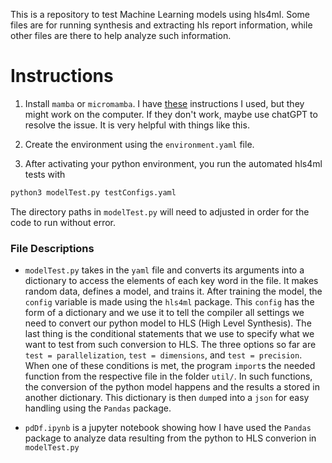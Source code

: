This is a repository to test Machine Learning models using hls4ml. Some files are for running synthesis and extracting hls report information, while other files are there to help analyze such information.

# Instructions
1. Install `mamba` or `micromamba`. I have [these](https://github.com/Brainz22/useful_notes/blob/main/micromamba.md) instructions I used, but they might work on the computer. If they don't work, maybe use chatGPT to resolve the issue. It is very helpful with things like this.

2. Create the environment using the `environment.yaml` file.

3. After activating your python environment, you run the automated hls4ml tests with
```bash
python3 modelTest.py testConfigs.yaml
```
The directory paths in `modelTest.py` will need to adjusted in order for the code to run without error.

### File Descriptions

* `modelTest.py` takes in the `yaml` file and converts its arguments into a dictionary to access the elements of each key word in the file. It makes random data, defines a model, and trains it. After training the model, the `config` variable is made using the `hls4ml` package. This `config` has the form of a dictionary and we use it to tell the compiler all settings we need to convert our python model to HLS (High Level Synthesis). The last thing is the conditional statements that we use to specify what we want to test from such conversion to HLS. The three options so far are `test = parallelization`, `test = dimensions`, and `test = precision`. When one of these conditions is met, the program `import`s the needed function from the respective file in the folder `util/`. In such functions, the conversion of the python model happens and the results a stored in another dictionary. This dictionary is then `dump`ed into a `json` for easy handling using the `Pandas` package.

* `pdDf.ipynb` is a jupyter notebook showing how I have used the `Pandas` package to analyze data resulting from the python to HLS converion in `modelTest.py`
